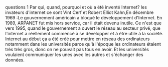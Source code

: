 questions 1
Par qui, quand, pourquoi et où a été inventé Internet?
les invateurs d'internet ce sont Vint Cerf et Robert Elliot Kahn,En décembre 1969 :Le gouvernement américain a bloqué le développement d'Internet. En 1989, ARPANET fut mis hors service, car il était devenu inutile. Ce n'est que vers 1995, quand le gouvernement a ouvert le réseau au secteur privé, que l'internet a réellement commencé à se développer et à être utile à la société.                          Internet au début ça a été créé pour mettre en réseau des ordinateurs notamment dans les universités parce qu'à l'époque les ordinateurs étaient très très gros, donc on ne pouvait pas tous en avoir. Et les universités voulaient communiquer les unes avec les autres et s'échanger des données.



